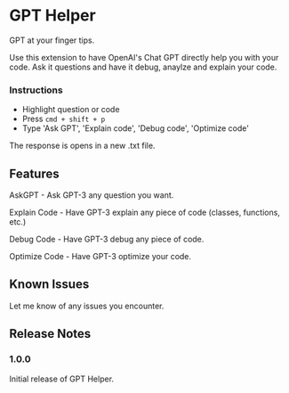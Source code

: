 # GPT Helper

GPT at your finger tips.

Use this extension to have OpenAI's Chat GPT directly help you with your code. Ask it questions and have it debug, anaylze and explain your code.

### Instructions
* Highlight question or code
* Press ```cmd + shift + p```
* Type 'Ask GPT', 'Explain code', 'Debug code', 'Optimize code'

The response is opens in a new .txt file.

## Features

AskGPT - Ask GPT-3 any question you want.

Explain Code - Have GPT-3 explain any piece of code (classes, functions, etc.)

Debug Code - Have GPT-3 debug any piece of code.

Optimize Code - Have GPT-3 optimize your code.

## Known Issues

Let me know of any issues you encounter.

## Release Notes

### 1.0.0

Initial release of GPT Helper.
